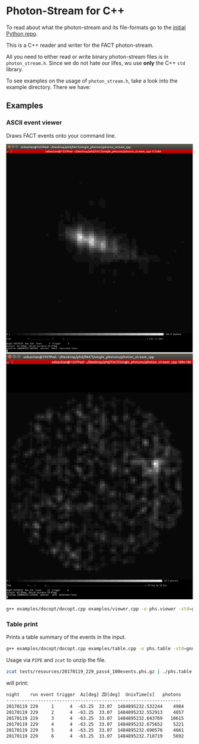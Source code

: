 # Photon-Stream for C++

To read about what the photon-stream and its file-formats go to the [initial Python repo](https://github.com/fact-project/photon_stream).

This is a C++ reader and writer for the FACT photon-stream.

All you need to either read or write binary photon-stream files is in ```photon_stream.h```.
Since we do not hate our lifes, wu use __only__ the C++ ```std``` library.

To see examples on the usage of ```photon_stream.h```, take a look into the example directory.
There we have:

## Examples

### ASCII event viewer 
Draws FACT events onto your command line.


![img](examples/viewer_1.png) ![img](examples/viewer_2.png)


```bash
g++ examples/docopt/docopt.cpp examples/viewer.cpp -o phs.viewer -std=gnu++11
```

### Table print
Prints a table summary of the events in the input.

```bash
g++ examples/docopt/docopt.cpp examples/table.cpp -o phs.table -std=gnu++11
```
Usage via ```PIPE``` and ```zcat``` to unzip the file.

```bash
zcat tests/resources/20170119_229_pass4_100events.phs.gz | ./phs.table
```
will print:

```
night    run event trigger  Az[deg] ZD[deg]  UnixTime[s]   photons
------------------------------------------------------------------
20170119 229     1      4  -63.25  33.07  1484895232.532244    4984
20170119 229     2      4  -63.25  33.07  1484895232.552913    4857
20170119 229     3      4  -63.25  33.07  1484895232.643769   10615
20170119 229     4      4  -63.25  33.07  1484895232.675652    5221
20170119 229     5      4  -63.25  33.07  1484895232.690576    4661
20170119 229     6      4  -63.25  33.07  1484895232.718719    5692
```
